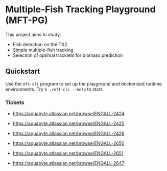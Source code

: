 # Multiple-Fish Tracking Playground (MFT-PG)

This project aims to study:
 * Fish detection on the TX2
 * Simple multiple-fish tracking 
 * Selection of optimal tracklets for biomass prediction
 
## Quickstart

Use the `mft-cli` program to set up the playground and dockerized
runtime environments. Try `$ ./mft-cli --help` to start.


### Tickets

  * https://aquabyte.atlassian.net/browse/ENGALL-2424
  * https://aquabyte.atlassian.net/browse/ENGALL-2425
  * https://aquabyte.atlassian.net/browse/ENGALL-2426

  * https://aquabyte.atlassian.net/browse/ENGALL-2650
  * https://aquabyte.atlassian.net/browse/ENGALL-2651
  * https://aquabyte.atlassian.net/browse/ENGALL-2647


